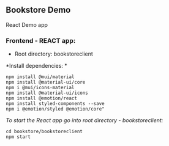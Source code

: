 ## Bookstore Demo
React Demo app

### Frontend - REACT app:
* Root directory: bookstoreclient

*Install dependencies: *
```
npm install @mui/material
npm install @material-ui/core
npm i @mui/icons-material
npm install @material-ui/icons
npm install @emotion/react
npm install styled-components --save
npm i @emotion/styled @emotion/core"
```

*To start the React app go into root directory - bookstoreclient:*
```
cd bookstore/bookstoreclient
npm start
```